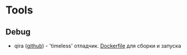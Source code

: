 # Tools
## Debug
+ qira ([github](https://github.com/geohot/qira)) - 'timeless' отладчик.
[Dockerfile](./tools/qira/README.md) для сборки и запуска